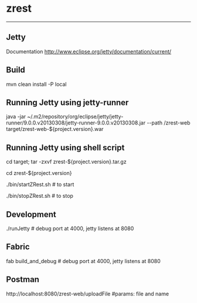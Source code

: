 zrest
=====

-----
Jetty
-----

Documentation http://www.eclipse.org/jetty/documentation/current/

Build
-----

mvn clean install -P local

Running Jetty using jetty-runner
-------------------------------

java -jar ~/.m2/repository/org/eclipse/jetty/jetty-runner/9.0.0.v20130308/jetty-runner-9.0.0.v20130308.jar --path /zrest-web target/zrest-web-${project.version}.war

Running Jetty using shell script
-------------------------------

cd target; tar -zxvf zrest-${project.version}.tar.gz

cd zrest-${project.version}

./bin/startZRest.sh # to start

./bin/stopZRest.sh  # to stop

Development
-----------
./runJetty # debug port at 4000, jetty listens at 8080

Fabric
-----------
fab build_and_debug # debug port at 4000, jetty listens at 8080

Postman
-----------
http://localhost:8080/zrest-web/uploadFile #params: file and name
